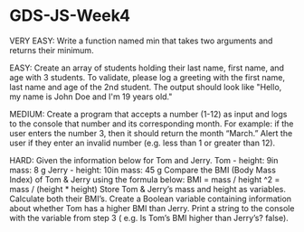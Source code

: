 # GDS-JS-Week4
VERY EASY: 
Write a function named min that takes two arguments and returns their minimum.

EASY: 
Create an array of students holding their last name, first name, and age with 3 students. To validate, please log a greeting with the first name, last name and age of the 2nd student. The output should look like "Hello, my name is John Doe and I'm 19 years old."

MEDIUM: 
Create a program that accepts a number (1-12) as input and logs to the console that number and its corresponding month. For example: if the user enters the number 3, then it should return the month “March.” Alert the user if they enter an invalid number (e.g. less than 1 or greater than 12).
  
HARD: 
Given the information below for Tom and Jerry. 
Tom - 	height:  9in   	mass: 8 g
Jerry - 	height: 10in 	mass: 45 g
Compare the BMI (Body Mass Index) of Tom & Jerry using the formula below:
    BMI = mass / height ^2 = mass / (height * height)
Store Tom & Jerry’s mass and height as variables. Calculate both their BMI’s. Create a Boolean variable containing information about whether Tom has a higher BMI than Jerry. Print a string to the console with the variable from step 3 ( e.g. Is Tom’s BMI higher than Jerry’s? false).
 

